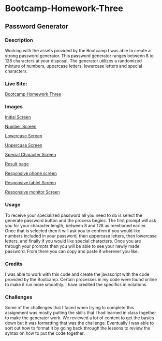 # Bootcamp-Homework-Three
## Password Generator

### Description
Working with the assets provided by the Bootcamp I was able to create a strong password generator. This password generator ranges between 8 to 128 characters at your disposal. The generator utilizes a randomized mixture of numbers, uppercase letters, lowercase letters and special characters. 

### Live Site:
 [Bootcamp Homework Three](https://acm4219.github.io/Bootcamp-Homework-Three/02-Homework/Develop)

 ### Images
 [Initial Screen](Bootcamp-Homework-Three/02-Homework/homeworkexamples/initialscreen.jpg)
 
 [Number Screen](Bootcamp-Homework-Three/02-Homework/homeworkexamples/digitconfirm.jpg)
 
 [Lowercase Screen](Bootcamp-Homework-Three/02-Homework/homeworkexamples/lowercaseconfirm.jpg)
 
 [Uppercase Screen](Bootcamp-Homework-Three/02-Homework/homeworkexamples/uppercaseconfirm.jpg)
 
 [Special Character Screen](Bootcamp-Homework-Three/02-Homework/homeworkexamples/specialcharacterconfirm.jpg)
 
 [Result page](Bootcamp-Homework-Three/02-Homework/homeworkexamples/resultpage.jpg)
 
 [Responsive phone screen](Bootcamp-Homework-Three/02-Homework/homeworkexamples/responsivesmall.jpg)
 
 [Responsive tablet Screen](Bootcamp-Homework-Three/02-Homework/homeworkexamples/responsivemedium.jpg)
 
 [Responsive monitor Screen](Bootcamp-Homework-Three/02-Homework/homeworkexamples/responsivefull.jpg)

### Usage
To receive your specialized password all you need to do is select the generate password button and the process begins. The first prompt will ask you for your character length, between 8 and 128 as mentioned earlier. Once that is selected then it will ask you to confirm if you would like numbers included in your password, then uppercase letters, then lowercase letters, and finally if you would like special characters. Once you are through your prompts then you will be able to see your newly made password. From there you can copy and paste it wherever you like.

### Credits 
I was able to work with this code and create the javascript with the code provided by the Bootcamp. Certain processes in my code were found online to make it run more smoothly. I have credited the specifics in notations.

### Challenges 
Some of the challenges that I faced when trying to complete this assignment was mostly putting the skills that I had learned in class together to make the generator work. We reviewed a lot of content to get the basics down but it was formatting that was the challenge. Eventually I was able to sort out how to format it by going back through the lessons to review the syntax on how to put the code together.
